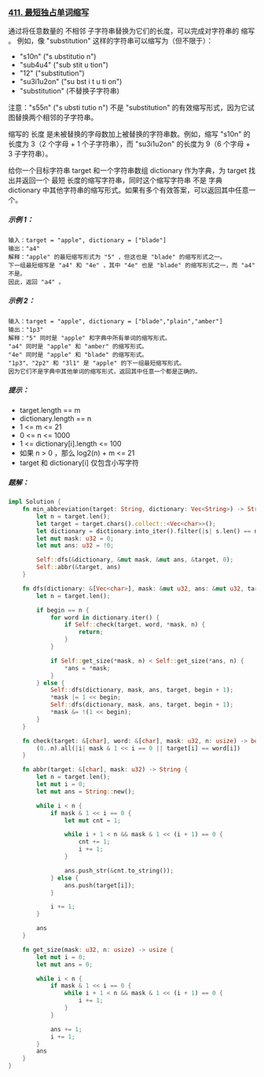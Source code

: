### [411. 最短独占单词缩写](https://leetcode.cn/problems/minimum-unique-word-abbreviation/)
通过将任意数量的 不相邻 子字符串替换为它们的长度，可以完成对字符串的 缩写 。 例如，像 "substitution" 这样的字符串可以缩写为（但不限于）：

- "s10n" ("s ubstitutio n")
- "sub4u4" ("sub stit u tion")
- "12" ("substitution")
- "su3i1u2on" ("su bst i t u ti on")
- "substitution" (不替换子字符串)

注意："s55n" ("s ubsti tutio n") 不是 "substitution" 的有效缩写形式，因为它试图替换两个相邻的子字符串。

缩写的 长度 是未被替换的字母数加上被替换的字符串数。例如，缩写 "s10n" 的长度为 3（2 个字母 + 1 个子字符串），而 "su3i1u2on" 的长度为 9（6 个字母 + 3 子字符串）。

给你一个目标字符串 target 和一个字符串数组 dictionary 作为字典，为 target 找出并返回一个 最短 长度的缩写字符串，同时这个缩写字符串 不是 字典 dictionary 中其他字符串的缩写形式。如果有多个有效答案，可以返回其中任意一个。



##### 示例 1：
```
输入：target = "apple", dictionary = ["blade"]
输出："a4"
解释："apple" 的最短缩写形式为 "5" ，但这也是 "blade" 的缩写形式之一。
下一组最短缩写是 "a4" 和 "4e" ，其中 "4e" 也是 "blade" 的缩写形式之一，而 "a4" 不是。
因此，返回 "a4" 。
```

##### 示例 2：
```
输入：target = "apple", dictionary = ["blade","plain","amber"]
输出："1p3"
解释："5" 同时是 "apple" 和字典中所有单词的缩写形式。
"a4" 同时是 "apple" 和 "amber" 的缩写形式。
"4e" 同时是 "apple" 和 "blade" 的缩写形式。
"1p3"、"2p2" 和 "3l1" 是 "apple" 的下一组最短缩写形式。
因为它们不是字典中其他单词的缩写形式，返回其中任意一个都是正确的。
```

##### 提示：
- target.length == m
- dictionary.length == n
- 1 <= m <= 21
- 0 <= n <= 1000
- 1 <= dictionary[i].length <= 100
- 如果 n > 0 ，那么 log2(n) + m <= 21
- target 和 dictionary[i] 仅包含小写字符

##### 题解：
```rust
impl Solution {
    fn min_abbreviation(target: String, dictionary: Vec<String>) -> String {
        let n = target.len();
        let target = target.chars().collect::<Vec<char>>();
        let dictionary = dictionary.into_iter().filter(|s| s.len() == n).map(|s| s.chars().collect()).collect::<Vec<Vec<char>>>();
        let mut mask: u32 = 0;
        let mut ans: u32 = !0;

        Self::dfs(&dictionary, &mut mask, &mut ans, &target, 0);
        Self::abbr(&target, ans)
    }

    fn dfs(dictionary: &[Vec<char>], mask: &mut u32, ans: &mut u32, target: &[char], begin: usize) {
        let n = target.len();

        if begin == n {
            for word in dictionary.iter() {
                if Self::check(target, word, *mask, n) {
                    return;
                }
            }

            if Self::get_size(*mask, n) < Self::get_size(*ans, n) {
                *ans = *mask;
            }
        } else {
            Self::dfs(dictionary, mask, ans, target, begin + 1);
            *mask |= 1 << begin;
            Self::dfs(dictionary, mask, ans, target, begin + 1);
            *mask &= !(1 << begin);
        }
    }

    fn check(target: &[char], word: &[char], mask: u32, n: usize) -> bool {
        (0..n).all(|i| mask & 1 << i == 0 || target[i] == word[i])
    }

    fn abbr(target: &[char], mask: u32) -> String {
        let n = target.len();
        let mut i = 0;
        let mut ans = String::new();

        while i < n {
            if mask & 1 << i == 0 {
                let mut cnt = 1;

                while i + 1 < n && mask & 1 << (i + 1) == 0 {
                    cnt += 1;
                    i += 1;
                }

                ans.push_str(&cnt.to_string());
            } else {
                ans.push(target[i]);
            }

            i += 1;
        }

        ans
    }

    fn get_size(mask: u32, n: usize) -> usize {
        let mut i = 0;
        let mut ans = 0;

        while i < n {
            if mask & 1 << i == 0 {
                while i + 1 < n && mask & 1 << (i + 1) == 0 {
                    i += 1;
                }
            }

            ans += 1;
            i += 1;
        }
        ans
    }
}
```

